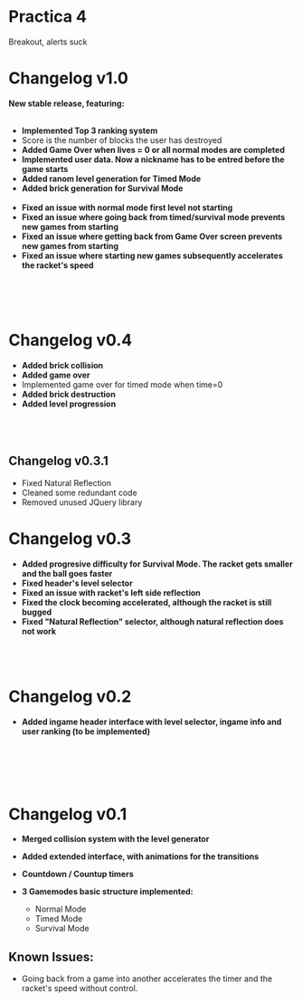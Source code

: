# Practica 4
Breakout,
alerts suck

# **Changelog v1.0**

**New stable release, featuring:**
<br></br>
* **Implemented Top 3 ranking system**
 * Score is the number of blocks the user has destroyed
* **Added Game Over when lives = 0 or all normal modes are completed**
* **Implemented user data. Now a nickname has to be entred before the game starts**
* **Added ranom level generation for Timed Mode**
* **Added brick generation for Survival Mode**
<br></br>
* **Fixed an issue with normal mode first level not starting**
* **Fixed an issue where going back from timed/survival mode prevents new games from starting**
* **Fixed an issue where getting back from Game Over screen prevents new games from starting**
* **Fixed an issue where starting new games subsequently accelerates the racket's speed**
 <br><br><br><br><br>

# **Changelog v0.4**

* **Added brick collision**
* **Added game over**
 * Implemented game over for timed mode when time=0 
* **Added brick destruction**
* **Added level progression**
 <br><br><br><br>

## **Changelog v0.3.1**

* Fixed Natural Reflection
* Cleaned some redundant code
* Removed unused JQuery library

# **Changelog v0.3**

* **Added progresive difficulty for Survival Mode. The racket gets smaller and the ball goes faster**
* **Fixed header's level selector**
* **Fixed an issue with racket's left side reflection**
* **Fixed the clock becoming accelerated, although the racket is still bugged**
* **Fixed "Natural Reflection" selector, although natural reflection does not work**
 <br><br><br><br>
 
# **Changelog v0.2**

* **Added ingame header interface with level selector, ingame info and user ranking (to be implemented)**

 <br><br><br><br>
# **Changelog v0.1**

* **Merged collision system with the level generator**

* **Added extended interface, with animations for the transitions**

* **Countdown / Countup timers**

* **3 Gamemodes basic structure implemented:**
  * Normal Mode 
  * Timed Mode
  * Survival Mode

## **Known Issues:**

* Going back from a game into another accelerates the timer and the racket's speed without control.
